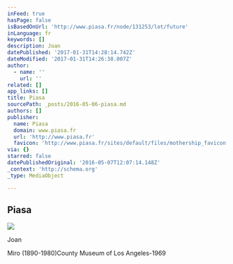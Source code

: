 ```yaml
---
inFeed: true
hasPage: false
isBasedOnUrl: 'http://www.piasa.fr/node/131253/lot/future'
inLanguage: fr
keywords: []
description: Joan
datePublished: '2017-01-31T14:28:14.742Z'
dateModified: '2017-01-31T14:26:38.007Z'
author:
  - name: ''
    url: ''
related: []
app_links: []
title: Piasa
sourcePath: _posts/2016-05-06-piasa.md
authors: []
publisher:
  name: Piasa
  domain: www.piasa.fr
  url: 'http://www.piasa.fr'
  favicon: 'http://www.piasa.fr/sites/default/files/mothership_favicon.png'
via: {}
starred: false
datePublishedOriginal: '2016-05-07T12:07:14.148Z'
_context: 'http://schema.org'
_type: MediaObject

---
```

<article style=""><h1>Piasa</h1><img src="https://s3-us-west-2.amazonaws.com/the-grid-img/p/f2948df5d828222f5b4017eb142c3f3fc183f5a2.jpg" /></article>

Joan

Miro (1890-1980)County Museum of Los Angeles-1969